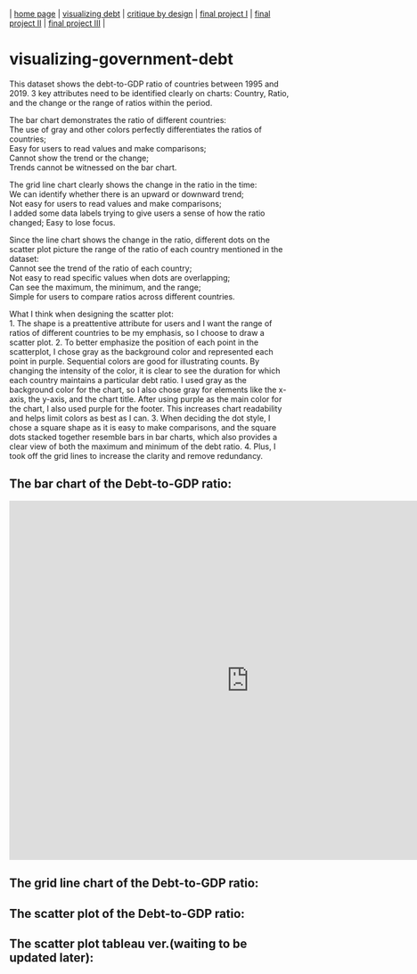 | [home page](https://cmustudent.github.io/tswd-portfolio-templates/) | [visualizing debt](visualizing-government-debt) | [critique by design](critique-by-design) | [final project I](final-project-part-one) | [final project II](final-project-part-two) | [final project III](final-project-part-three) |

# visualizing-government-debt
This dataset shows the debt-to-GDP ratio of countries between 1995 and 2019. 3 key attributes need to be identified clearly on charts: Country, Ratio, and the change or the range of ratios within the period. 

The bar chart demonstrates the ratio of different countries:  
    The use of gray and other colors perfectly differentiates the ratios of countries;  
    Easy for users to read values and make comparisons;  
    Cannot show the trend or the change;  
    Trends cannot be witnessed on the bar chart.

The grid line chart clearly shows the change in the ratio in the time:  
    We can identify whether there is an upward or downward trend;  
    Not easy for users to read values and make comparisons;  
    I added some data labels trying to give users a sense of how the ratio changed;
    Easy to lose focus.
  
Since the line chart shows the change in the ratio, different dots on the scatter plot picture the range of the ratio of each country mentioned in the dataset:    
    Cannot see the trend of the ratio of each country;  
    Not easy to read specific values when dots are overlapping;  
    Can see the maximum, the minimum, and the range;  
    Simple for users to compare ratios across different countries.

What I think when designing the scatter plot:  
    1. The shape is a preattentive attribute for users and I want the range of ratios of different countries to be my emphasis, so I choose to draw a scatter plot.
    2. To better emphasize the position of each point in the scatterplot, I chose gray as the background color and represented each point in purple. Sequential colors are good for illustrating counts. By changing the intensity of the color, it is clear to see the duration for which each country maintains a particular debt ratio. I used gray as the background color for the chart, so I also chose gray for elements like the x-axis, the y-axis, and the chart title. After using purple as the main color for the chart, I also used purple for the footer. This increases chart readability and helps limit colors as best as I can.
    3. When deciding the dot style, I chose a square shape as it is easy to make comparisons, and the square dots stacked together resemble bars in bar charts, which also provides a clear view of both the maximum and minimum of the debt ratio.
    4. Plus, I took off the grid lines to increase the clarity and remove redundancy.   

## The bar chart of the Debt-to-GDP ratio:
<iframe src="https://data.oecd.org/chart/7b90" width="860" height="645" style="border: 0" mozallowfullscreen="true" webkitallowfullscreen="true" allowfullscreen="true"><a href="https://data.oecd.org/chart/7b90" target="_blank">OECD Chart: General government debt, Total, % of GDP, Annual, 2022</a></iframe>

## The grid line chart of the Debt-to-GDP ratio:
<div class="flourish-embed flourish-chart" data-src="visualisation/14963280"><script src="https://public.flourish.studio/resources/embed.js"></script></div>

## The scatter plot of the Debt-to-GDP ratio:
<div class="flourish-embed flourish-scatter" data-src="visualisation/14963473"><script src="https://public.flourish.studio/resources/embed.js"></script></div>

## The scatter plot tableau ver.(waiting to be updated later):


